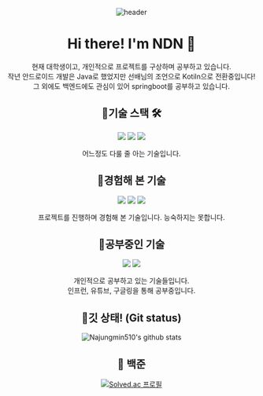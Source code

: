 <div align = "center">

![header](https://capsule-render.vercel.app/api?type=waving&color=0:FFD700,100:22E8ED&height=200&section=header&fontSize=45&fontAlign=50&fontAlignY=40&text=Dreaming%20developer&fontColor=FFFFFF)

# Hi there! I'm NDN 💭    
  
현재 대학생이고, 개인적으로 프로젝트를 구상하며 공부하고 있습니다.    
작년 안드로이드 개발은 Java로 했었지만 선배님의 조언으로 Kotiln으로 전환중입니다!      
그 외에도 백엔드에도 관심이 있어 springboot를 공부하고 있습니다. 
  
  
     
## 🔸기술 스택 🛠️     
<img src="https://img.shields.io/badge/AndroidStudio-green?style=flat&logo=AndroidStudio&logoColor=white"/>   
<img src="https://img.shields.io/badge/Java-orange?style=flat&logo=eclipseide&logoColor=white"/>
<img src="https://img.shields.io/badge/html5-E34F26?style=flat&logo=html5&logoColor=white"/>   
   
  
  
어느정도 다룰 줄 아는 기술입니다.
   
## 🔸경험해 본 기술  

<img src="https://img.shields.io/badge/NodeJs-339933?style=flat&logo=nodedotjs&logoColor=white"/>  
<img src="https://img.shields.io/badge/AmazonEc2-FF9900?style=flat&logo=Amazonec2&logoColor=white"/>
<img src="https://img.shields.io/badge/mysql-4479A1?style=flat&logo=mysql&logoColor=white"/>
    
 프로젝트를 진행하며 경험해 본 기술입니다. 능숙하지는 못합니다.

 ## 🔸공부중인 기술
<img src="https://img.shields.io/badge/springboot-6DB33F?style=flat&logo=springboot&logoColor=white"/>
<img src="https://img.shields.io/badge/kotlin-7F52FF?style=flat&logo=kotlin&logoColor=white"/>
   
  개인적으로 공부하고 있는 기술들입니다.   
  인프런, 유튜브, 구글링을 통해 공부중입니다.

## 🔸깃 상태! (Git status)   
![Najungmin510's github stats](https://github-readme-stats.vercel.app/api?username=Najungmin510&show_icons=true&bg_color=f3f3f3)
   
## 🔸 백준
[![Solved.ac 프로필](http://mazassumnida.wtf/api/generate_badge?boj=skwjdals0908)](https://solved.ac/skwjdals0908)

</div>

